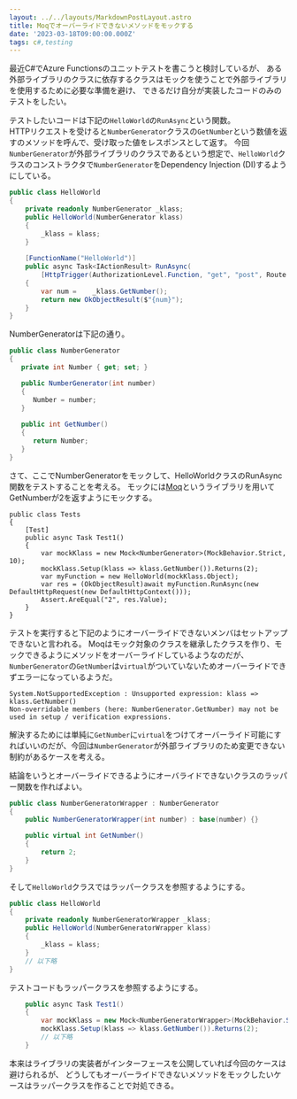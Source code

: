 ```yaml
---
layout: ../../layouts/MarkdownPostLayout.astro
title: Moqでオーバーライドできないメソッドをモックする
date: '2023-03-18T09:00:00.000Z'
tags: c#,testing
---
```


最近C#でAzure Functionsのユニットテストを書こうと検討しているが、
ある外部ライブラリのクラスに依存するクラスはモックを使うことで外部ライブラリを使用するために必要な準備を避け、
できるだけ自分が実装したコードのみのテストをしたい。

テストしたいコードは下記の`HelloWorld`の`RunAsync`という関数。  
HTTPリクエストを受けると`NumberGenerator`クラスの`GetNumber`という数値を返すのメソッドを呼んで、受け取った値をレスポンスとして返す。
今回`NumberGenerator`が外部ライブラリのクラスであるという想定で、`HelloWorld`クラスのコンストラクタで`NumberGenerator`をDependency Injection (DI)するようにしている。


```csharp
public class HelloWorld
{
    private readonly NumberGenerator _klass;
    public HelloWorld(NumberGenerator klass)
    {
        _klass = klass;
    }
    
    [FunctionName("HelloWorld")]
    public async Task<IActionResult> RunAsync(
        [HttpTrigger(AuthorizationLevel.Function, "get", "post", Route = null)] HttpRequest req)
    {
        var num =    _klass.GetNumber();
        return new OkObjectResult($"{num}");
    }
}
```

NumberGeneratorは下記の通り。

```csharp
public class NumberGenerator
{
   private int Number { get; set; }

   public NumberGenerator(int number)
   {
      Number = number;
   }
   
   public int GetNumber()
   {
      return Number;
   }
}
```

さて、ここでNumberGeneratorをモックして、HelloWorldクラスのRunAsync関数をテストすることを考える。
モックには[Moq](https://github.com/moq/moq4)というライブラリを用いてGetNumberが2を返すようにモックする。

```class
public class Tests
{
    [Test]
    public async Task Test1()
    { 
        var mockKlass = new Mock<NumberGenerator>(MockBehavior.Strict, 10);
        mockKlass.Setup(klass => klass.GetNumber()).Returns(2);
        var myFunction = new HelloWorld(mockKlass.Object);
        var res = (OkObjectResult)await myFunction.RunAsync(new DefaultHttpRequest(new DefaultHttpContext()));
        Assert.AreEqual("2", res.Value);
    }
}
```

テストを実行すると下記のようにオーバーライドできないメンバはセットアップできないと言われる。 
Moqはモック対象のクラスを継承したクラスを作り、モックできるようにメソッドをオーバーライドしているようなのだが、
`NumberGenerator`の`GetNumber`は`virtual`がついていないためオーバーライドできずエラーになっているようだ。

```
System.NotSupportedException : Unsupported expression: klass => klass.GetNumber()
Non-overridable members (here: NumberGenerator.GetNumber) may not be used in setup / verification expressions.
```

解決するためには単純に`GetNumber`に`virtual`をつけてオーバーライド可能にすればいいのだが、今回は`NumberGenerator`が外部ライブラリのため変更できない制約があるケースを考える。


結論をいうとオーバーライドできるようにオーバライドできないクラスのラッパー関数を作ればよい。


```csharp
public class NumberGeneratorWrapper : NumberGenerator
{
    public NumberGeneratorWrapper(int number) : base(number) {}

    public virtual int GetNumber()
    {
        return 2;
    }
}
```

そして`HelloWorld`クラスではラッパークラスを参照するようにする。

```csharp
public class HelloWorld
{
    private readonly NumberGeneratorWrapper _klass;
    public HelloWorld(NumberGeneratorWrapper klass)
    {
        _klass = klass;
    }
    // 以下略
}
```

テストコードもラッパークラスを参照するようにする。
```csharp
    public async Task Test1()
    { 
        var mockKlass = new Mock<NumberGeneratorWrapper>(MockBehavior.Strict, 10);
        mockKlass.Setup(klass => klass.GetNumber()).Returns(2);
        // 以下略
    }
```

本来はライブラリの実装者がインターフェースを公開していれば今回のケースは避けられるが、
どうしてもオーバーライドできないメソッドをモックしたいケースはラッパークラスを作ることで対処できる。
